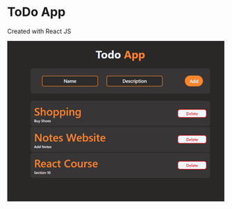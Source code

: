 <h1>ToDo App</h1>
<p>Created with React JS</p>
<img src="./public/Screenshot 2023-10-02 114322.png" width="500px" align="center">
